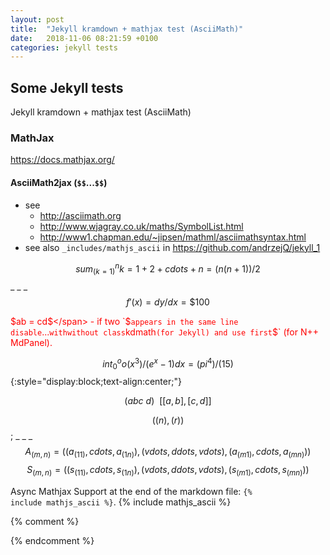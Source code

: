 ```yaml
---
layout: post
title:  "Jekyll kramdown + mathjax test (AsciiMath)"
date:   2018-11-06 08:21:59 +0100
categories: jekyll tests
---
```

## Some Jekyll tests

Jekyll kramdown + mathjax test (AsciiMath)


### MathJax

<https://docs.mathjax.org/>

#### **AsciiMath2jax** (`$$`...`$$`) 

- see 
    - <http://asciimath.org>
    - <http://www.wjagray.co.uk/maths/SymbolList.html>
    - <http://www1.chapman.edu/~jipsen/mathml/asciimathsyntax.html>
- see also `_includes/mathjs_ascii` in <https://github.com/andrzejQ/jekyll_1>

$$ sum_(k=1)^n k = 1+2+ cdots +n=(n(n+1)) / 2 $$ _ _ _ $$ f'(x) = dy/dx =\$100 $$ 

<span style="color:red">\$ab = cd$</span> - if two `$` appears in the same line disable `$...$` with `<span>` without class `kdmath` (for Jekyll) and use first `\$` (for N++ MdPanel).

$$ int_0^oo (x^3)/(e^x-1) dx = (pi^4)/(15) $${:style="display:block;text-align:center;"}

$$ ( a bc\ d ) \ \  [[a,b],[c,d]] $$

$$ ((n),(r)) $$; _ _ _ 
$$ A_(m,n) = ((a_(11), cdots , a_(1n)),(vdots, ddots, vdots),(a_(m1), cdots , a_(mn))) $$
$$ S_(m,n) = ((s_(11), cdots , s_(1n)),(vdots, ddots, vdots),(s_(m1), cdots , s_(mn))) $$

Async Mathjax Support at the end of the markdown file: <code>&#x7B;% include mathjs_ascii %&#x7D;</code>.
{% include mathjs_ascii %}

{% comment %}
<!--mathjs in Notepad++ Markdown Panel--> 
<script type="text/javascript">
  window.MathJax = {
    tex2jax: {skipTags: ["p","div", "span","script","noscript","style","textarea","pre","code"], ignoreClass:"math"} ,asciimath2jax: {skipTags: ["span","script","noscript","style","textarea","pre","code"],processClass:"math",delimiters:[['$$','$$'],['\\(','\\)'],['\\[','\\]']]}
  };
  //skip <span> but not <span class="math">
  //https://docs.mathjax.org/en/v2.7-latest/options/preprocessors/asciimath2jax.html
</script>
<script type="text/javascript" async src="https://cdnjs.cloudflare.com/ajax/libs/mathjax/2.7.6/latest.js?config=AM_SVG"></script>
{% endcomment %}
